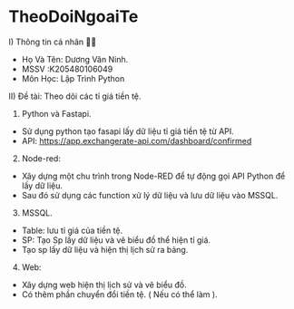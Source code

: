 # TheoDoiNgoaiTe
I) Thông tin cá nhân 🧑‍🎓
- Họ Và Tên: Dương Văn Ninh.
- MSSV :K205480106049
- Môn Học: Lập Trình Python

II) Đề tài: Theo dõi các tỉ giá tiền tệ.
1. Python và Fastapi.
- Sử dụng python tạo fasapi lấy dữ liệu tỉ giá tiền tệ từ API.
- API: https://app.exchangerate-api.com/dashboard/confirmed
2. Node-red:
- Xây dựng một chu trình trong Node-RED để tự động gọi API Python để lấy dữ liệu.
- Sau đó sử dụng các function xử lý dữ liệu và lưu dữ liệu vào MSSQL.
3. MSSQL.
- Table: lưu tỉ giá của tiền tệ.
- SP: Tạo Sp lấy dữ liệu và vẽ biểu đồ thể hiện tỉ giá.
- Tạo sp lấy dữ liệu và hiện thị lịch sử ra bảng.
4. Web:
- Xây dựng web hiện thị lịch sử và vẽ biểu đồ.
- Có thêm phần chuyển đổi tiền tệ. ( Nếu có thể làm ).

